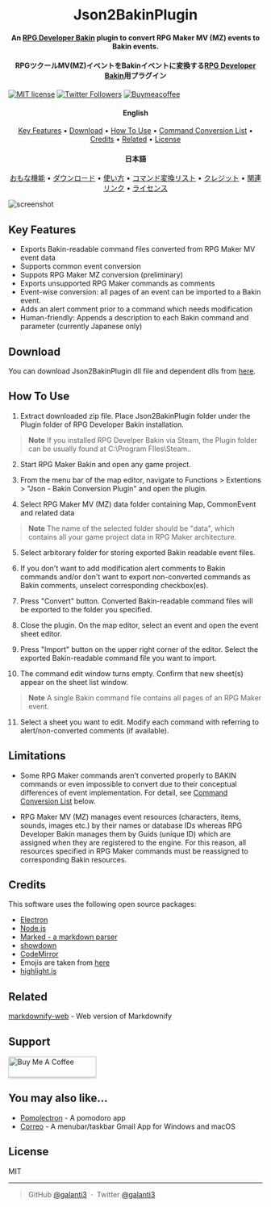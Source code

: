 <h1 align="center">
<!--  <br>
  <a href="http://www.amitmerchant.com/electron-markdownify"><img src="https://raw.githubusercontent.com/amitmerchant1990/electron-markdownify/master/app/img/markdownify.png" alt="Markdownify" width="200"></a>
  <br> -->
  Json2BakinPlugin
  <br>
</h1>

<h4 align="center">An <a href="https://rpgbakin.com/en" target="_blank">RPG Developer Bakin</a> plugin to convert RPG Maker MV (MZ) events to Bakin events.</h4>
<h4 align="center">RPGツクールMV(MZ)イベントをBakinイベントに変換する<a href="https://rpgbakin.com/en" target="_blank">RPG Developer Bakin</a>用プラグイン</h4>

[![MIT license](https://img.shields.io/badge/License-MIT-blue.svg)](https://lbesson.mit-license.org/)
[![Twitter Followers](https://badgen.net/twitter/follow/galanti3)](https://twitter.com/galanti3)
[![Buymeacoffee](https://badgen.net/badge/icon/buymeacoffee?icon=buymeacoffee&label)](https://www.buymeacoffee.com/galanti3)
  
<h4 align="center">English</h4>
<p align="center">
  <a href="#key-features">Key Features</a> •
  <a href="#download">Download</a> •
  <a href="#how-to-use">How To Use</a> •
  <a href="#convert-table">Command Conversion List</a> •
  <a href="#credits">Credits</a> •
  <a href="#related">Related</a> •
  <a href="#license">License</a>
</p>
<h4 align="center">日本語</h4>
<p align="center">
  <a href="#key-features">おもな機能</a> •
  <a href="#download">ダウンロード</a> •
  <a href="#how-to-use">使い方</a> •
  <a href="#convert-table">コマンド変換リスト</a> •
  <a href="#credits">クレジット</a> •
  <a href="#related">関連リンク</a> •
  <a href="#license">ライセンス</a>
</p>

![screenshot](https://raw.githubusercontent.com/amitmerchant1990/electron-markdownify/master/app/img/markdownify.gif)

## Key Features

* Exports Bakin-readable command files converted from RPG Maker MV event data
* Supports common event conversion
* Suppots RPG Maker MZ conversion (preliminary)
* Exports unsupported RPG Maker commands as comments
* Event-wise conversion: all pages of an event can be imported to a Bakin event.
* Adds an alert comment prior to a command which needs modification
* Human-friendly: Appends a description to each Bakin command and parameter (currently Japanese only)

## Download

You can download Json2BakinPlugin dll file and dependent dlls from [here](https://github.com/galanti3/Json2BakinPlugin/releases/tag/v1.2.0).

## How To Use

1. Extract downloaded zip file. Place Json2BakinPlugin folder under the Plugin folder of RPG Developer Bakin installation. 
  > **Note**
  > If you installed RPG Develper Bakin via Steam, the Plugin folder can be usually found at C:\Program FIles\Steam\..

2. Start RPG Maker Bakin and open any game project.

3. From the menu bar of the map editor, navigate to Functions > Extentions > "Json - Bakin Conversion Plugin" and open the plugin.

4. Select RPG Maker MV (MZ) data folder containing Map, CommonEvent and related data
  > **Note**
  > The name of the selected folder should be "data", which contains all your game project data in RPG Maker architecture.

5. Select arbitorary folder for storing exported Bakin readable event files.

6. If you don't want to add modification alert comments to Bakin commands and/or don't want to export non-converted commands as Bakin comments, unselect corresponding checkbox(es).
  
7. Press "Convert" button. Converted Bakin-readable command files will be exported to the folder you specified.
  
8. Close the plugin. On the map editor, select an event and open the event sheet editor.
  
9. Press "Import" button on the upper right corner of the editor. Select the exported Bakin-readable command file you want to import.

10. The command edit window turns empty. Confirm that new sheet(s) appear on the sheet list window.
  > **Note**
  > A single Bakin command file contains all pages of an RPG Maker event.

11. Select a sheet you want to edit. Modify each command with referring to alert/non-converted comments (if available).

## Limitations

* Some RPG Maker commands aren't converted properly to BAKIN commands or even impossible to convert due to their conceptual differences of event implementation. For detail, see <a href="#convert-table">Command Conversion List</a> below.

* RPG Maker MV (MZ) manages event resources (characters, items, sounds, images etc.) by their names or database IDs whereas RPG Developer Bakin manages them by Guids (unique ID) which are assigned when they are registered to the engine. For this reason, all resources specified in RPG Maker commands must be reassigned to corresponding Bakin resources.


## Credits

This software uses the following open source packages:

- [Electron](http://electron.atom.io/)
- [Node.js](https://nodejs.org/)
- [Marked - a markdown parser](https://github.com/chjj/marked)
- [showdown](http://showdownjs.github.io/showdown/)
- [CodeMirror](http://codemirror.net/)
- Emojis are taken from [here](https://github.com/arvida/emoji-cheat-sheet.com)
- [highlight.js](https://highlightjs.org/)

## Related

[markdownify-web](https://github.com/amitmerchant1990/markdownify-web) - Web version of Markdownify

## Support

<a href="https://www.buymeacoffee.com/galanti3" target="_blank"><img src="https://www.buymeacoffee.com/assets/img/custom_images/purple_img.png" alt="Buy Me A Coffee" style="height: 41px !important;width: 174px !important;box-shadow: 0px 3px 2px 0px rgba(190, 190, 190, 0.5) !important;-webkit-box-shadow: 0px 3px 2px 0px rgba(190, 190, 190, 0.5) !important;" ></a>

## You may also like...

- [Pomolectron](https://github.com/amitmerchant1990/pomolectron) - A pomodoro app
- [Correo](https://github.com/amitmerchant1990/correo) - A menubar/taskbar Gmail App for Windows and macOS

## License

MIT

---

> GitHub [@galanti3](https://github.com/galanti3) &nbsp;&middot;&nbsp;
> Twitter [@galanti3](https://twitter.com/galanti3)

